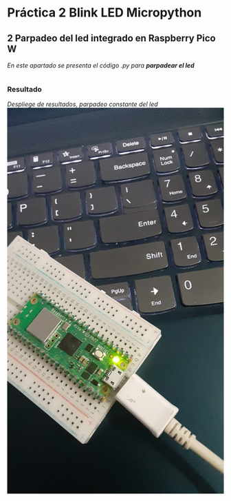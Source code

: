 # Práctica 2 Blink LED Micropython

## 2 Parpadeo del led integrado en Raspberry Pico W
_En este apartado se presenta el código .py para **parpadear el led**_
```python

```

### Resultado
_Despliege de resultados, parpadeo constante del led_ 
![](BlinkLed.png)
